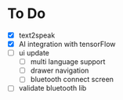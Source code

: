 # To Do

- [x] text2speak
- [x] AI integration with tensorFlow
- [ ] ui update
  - [ ] multi language support
  - [ ] drawer navigation
  - [ ] bluetooth connect screen
- [ ] validate bluetooth lib
